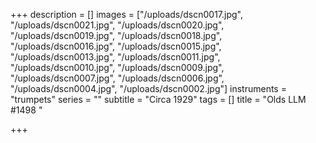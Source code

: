 +++
description = []
images = ["/uploads/dscn0017.jpg", "/uploads/dscn0021.jpg", "/uploads/dscn0020.jpg", "/uploads/dscn0019.jpg", "/uploads/dscn0018.jpg", "/uploads/dscn0016.jpg", "/uploads/dscn0015.jpg", "/uploads/dscn0013.jpg", "/uploads/dscn0011.jpg", "/uploads/dscn0010.jpg", "/uploads/dscn0009.jpg", "/uploads/dscn0007.jpg", "/uploads/dscn0006.jpg", "/uploads/dscn0004.jpg", "/uploads/dscn0002.jpg"]
instruments = "trumpets"
series = ""
subtitle = "Circa 1929"
tags = []
title = "Olds LLM #1498 "

+++
